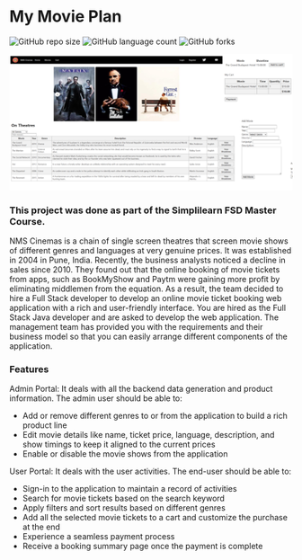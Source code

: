 # My Movie Plan

![GitHub repo size](https://img.shields.io/github/repo-size/laiszig/my_movie_plan?style=for-the-badge)
![GitHub language count](https://img.shields.io/github/languages/count/laiszig/my_movie_plan?style=for-the-badge)
![GitHub forks](https://img.shields.io/github/forks/laiszig/my_movie_plan?style=for-the-badge)

<img src="my_movie_plan.png" alt="Frontend image">

### This project was done as part of the Simplilearn FSD Master Course.

NMS Cinemas is a chain of single screen theatres that screen movie shows of different genres and languages at very genuine prices. It was established in 2004 in Pune, India. Recently, the business analysts noticed a decline in sales since 2010. They found out that the online booking of movie tickets from apps, such as BookMyShow and Paytm were gaining more profit by eliminating middlemen from the equation. As a result, the team decided to hire a Full Stack developer to develop an online movie ticket booking web application with a rich and user-friendly interface.
You are hired as the Full Stack Java developer and are asked to develop the web application. The management team has provided you with the requirements and their business model so that you can easily arrange different components of the application.

### Features 
Admin Portal:
It deals with all the backend data generation and product information. The admin user should be able to:
* Add or remove different genres to or from the application to build a rich product line
* Edit movie details like name, ticket price, language, description, and show timings to keep it aligned to the current prices
* Enable or disable the movie shows from the application

User Portal:
It deals with the user activities. The end-user should be able to:

* Sign-in to the application to maintain a record of activities
* Search for movie tickets based on the search keyword
* Apply filters and sort results based on different genres
* Add all the selected movie tickets to a cart and customize the purchase at the end
* Experience a seamless payment process
* Receive a booking summary page once the payment is complete

  



